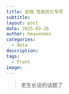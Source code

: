 ```yaml
---
title: 前端 性能优化专项
subtitle: 
layout: post
date: 2025-03-26
author: heavenmei
categories:
  - Note
description: 
tags:
  - Front
image:
---
```

> 老生长谈的话题了

